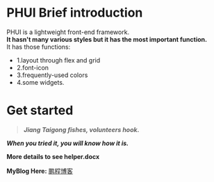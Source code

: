 # PHUI Brief introduction
PHUI is a lightweight front-end framework.  
**It hasn't many various styles but it has the most important function.**  
It has those functions:
- 1.layout through flex and grid
- 2.font-icon
- 3.frequently-used colors
- 4.some widgets.
# Get started
> ***Jiang Taigong fishes, volunteers hook.***  

***When you tried it, you will know how it is.***  

**More details to see helper.docx**

**MyBlog Here:**  <a href="https://blog.pengstar.top/" target="_blank">鹏程博客</a>
